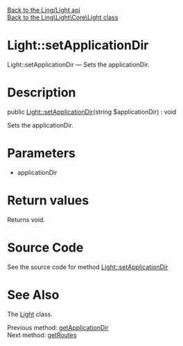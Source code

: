 [Back to the Ling/Light api](https://github.com/lingtalfi/Light/blob/master/doc/api/Ling/Light.md)<br>
[Back to the Ling\Light\Core\Light class](https://github.com/lingtalfi/Light/blob/master/doc/api/Ling/Light/Core/Light.md)


Light::setApplicationDir
================



Light::setApplicationDir — Sets the applicationDir.




Description
================


public [Light::setApplicationDir](https://github.com/lingtalfi/Light/blob/master/doc/api/Ling/Light/Core/Light/setApplicationDir.md)(string $applicationDir) : void




Sets the applicationDir.




Parameters
================


- applicationDir

    


Return values
================

Returns void.








Source Code
===========
See the source code for method [Light::setApplicationDir](https://github.com/lingtalfi/Light/blob/master/Core/Light.php#L216-L219)


See Also
================

The [Light](https://github.com/lingtalfi/Light/blob/master/doc/api/Ling/Light/Core/Light.md) class.

Previous method: [getApplicationDir](https://github.com/lingtalfi/Light/blob/master/doc/api/Ling/Light/Core/Light/getApplicationDir.md)<br>Next method: [getRoutes](https://github.com/lingtalfi/Light/blob/master/doc/api/Ling/Light/Core/Light/getRoutes.md)<br>

